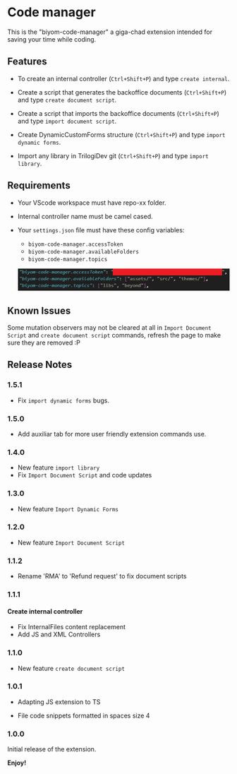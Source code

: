 # Code manager

This is the "biyom-code-manager" a giga-chad extension intended for saving your time while coding.

## Features

- To create an internal controller (`Ctrl+Shift+P`) and type `create internal`.

- Create a script that generates the backoffice documents (`Ctrl+Shift+P`) and type `create document script`.

- Create a script that imports the backoffice documents (`Ctrl+Shift+P`) and type `import document script`.

- Create DynamicCustomForms structure (`Ctrl+Shift+P`) and type `import dynamic forms`.

- Import any library in TrilogiDev git  (`Ctrl+Shift+P`) and type `import library`.

## Requirements

- Your VScode workspace must have repo-xx folder.
- Internal controller name must be camel cased.
- Your `settings.json` file must have these config variables:
  - `biyom-code-manager.accessToken`
  - `biyom-code-manager.availableFolders`
  - `biyom-code-manager.topics`
 
    
  ![settings](https://github.com/XavierPerezFondevila/biyom-code-manager/blob/master/images/biyom-code-manager-settings.png)

## Known Issues

Some mutation observers may not be cleared at all in `Import Document Script` and `create document script` commands, refresh the page to make sure they are removed :P

## Release Notes

### 1.5.1
- Fix `import dynamic forms` bugs. 

### 1.5.0
- Add auxiliar tab for more user friendly extension commands use. 

### 1.4.0
- New feature `import library` 
- Fix `Import Document Script` and code updates 

### 1.3.0
- New feature `Import Dynamic Forms`

### 1.2.0
- New feature `Import Document Script`
### 1.1.2
- Rename 'RMA' to 'Refund request' to fix document scripts
### 1.1.1
#### Create internal controller
- Fix InternalFiles content replacement
- Add JS and XML Controllers

### 1.1.0

- New feature `create document script`

### 1.0.1

- Adapting JS extension to TS

- File code snippets formatted in spaces size 4

### 1.0.0

Initial release of the extension.

**Enjoy!**
